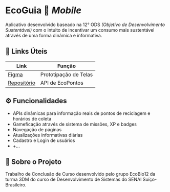 
# EcoGuia 🌱 _Mobile_
Aplicativo desenvolvido baseado na 12° ODS _(Objetivo de Desenvolvimento Sustentável)_ com o intuito de incentivar um consumo mais sustentável através de uma forma dinâmica e informativa.


## 👾 Links Úteis

| Link  | Função |
| ------------- | ------------- |
| [Figma](https://www.figma.com/design/g6fvHnC4mVXiQc28NnTuPr/ECOGUIA?node-id=27-2&t=cLyLLDDcSvJB7ID1-1)  | Prototipação  de Telas|
| [Repositório](https://github.com/Jhamim-py/API_Ecopontos)  | API de EcoPontos  |

## ⚙ Funcionalidades

-  APIs dinâmicas para informação reais de pontos de reciclagem e horários de coleta
- Gameficação através de sistema de missões, XP e badges
- Navegação de páginas 
- Atualizações informativas diárias 
- Cadastro e Login de usuários
- +...
## 🚀 Sobre o Projeto
Trabalho de Conclusão de Curso desenvolvido pelo grupo EcoBio12 da turma 3DM do curso de Desenvolvimento de Sistemas do SENAI Suíço-Brasileiro.